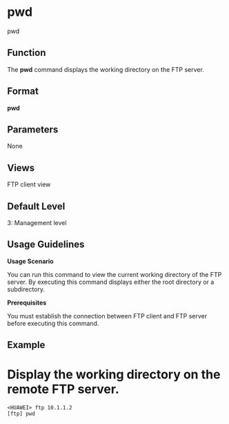 pwd
===

pwd

Function
--------



The **pwd** command displays the working directory on the FTP server.




Format
------

**pwd**


Parameters
----------

None

Views
-----

FTP client view


Default Level
-------------

3: Management level


Usage Guidelines
----------------

**Usage Scenario**

You can run this command to view the current working directory of the FTP server. By executing this command displays either the root directory or a subdirectory.

**Prerequisites**

You must establish the connection between FTP client and FTP server before executing this command.


Example
-------

# Display the working directory on the remote FTP server.
```
<HUAWEI> ftp 10.1.1.2
[ftp] pwd

```